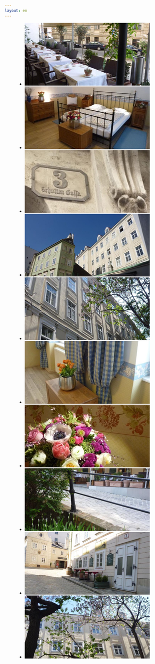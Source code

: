 ```yaml
---
layout: en
---
```


<!-- Slideshow -->

<script language='javascript'>
	$(document).ready(
		function (){
			$("#impressionen").PikaChoose({
				IESafe:true,
				showCaption:false,
				animationSpeed:0,
				startOn: 5,
				autoPlay:false,
				thumbOpacity:1,
				thumbChangeEvent:'mouseover.pikachoose',
				autoPlay:false
			});
		});

	function preload(arrayOfImages) {
	    $(arrayOfImages).each(function(){
	        $('<img />')[0].src = this;
	        // Alternatively you could use:
	        // (new Image()).src = this;
	    });
	}

	// Usage:

	preload([
	    'images/photos/impressionen/1.jpg',
	    'images/photos/impressionen/2.jpg',
	    'images/photos/impressionen/3.jpg',
	    'images/photos/impressionen/4.jpg',
	    'images/photos/impressionen/5.jpg',
	    'images/photos/impressionen/6.jpg',
	    'images/photos/impressionen/7.jpg',
	    'images/photos/impressionen/8.jpg',
	    'images/photos/impressionen/9.jpg',
	    'images/photos/impressionen/10.jpg'
	]);
</script>

<figure id="c_impressionen">
<ul id="impressionen">
	<li><img src="images/photos/impressionen/1.jpg" alt="Melkerhof Apartments in Vienna 1 - Stay in the best location." /></li>
	<li><img src="images/photos/impressionen/2.jpg" alt="Melkerhof Apartments in Vienna 1 - Stay in the best location." /></li>
	<li><img src="images/photos/impressionen/3.jpg" alt="Melkerhof Apartments in Vienna 1 - Stay in the best location." /></li>
	<li><img src="images/photos/impressionen/4.jpg" alt="Melkerhof Apartments in Vienna 1 - Stay in the best location." /></li>
	<li><img src="images/photos/impressionen/5.jpg" alt="Melkerhof Apartments in Vienna 1 - Stay in the best location." /></li>
	<li><img src="images/photos/impressionen/6.jpg" alt="Melkerhof Apartments in Vienna 1 - Stay in the best location." /></li>
	<li><img src="images/photos/impressionen/7.jpg" alt="Melkerhof Apartments in Vienna 1 - Stay in the best location." /></li>
	<li><img src="images/photos/impressionen/8.jpg" alt="Melkerhof Apartments in Vienna 1 - Stay in the best location." /></li>
	<li><img src="images/photos/impressionen/9.jpg" alt="Melkerhof Apartments in Vienna 1 - Stay in the best location." /></li>
	<li><img src="images/photos/impressionen/10.jpg" alt="Melkerhof Apartments in Vienna 1 - Stay in the best location." /></li>
</ul>
</figure>
